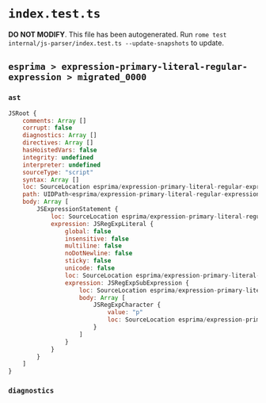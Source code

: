 # `index.test.ts`

**DO NOT MODIFY**. This file has been autogenerated. Run `rome test internal/js-parser/index.test.ts --update-snapshots` to update.

## `esprima > expression-primary-literal-regular-expression > migrated_0000`

### `ast`

```javascript
JSRoot {
	comments: Array []
	corrupt: false
	diagnostics: Array []
	directives: Array []
	hasHoistedVars: false
	integrity: undefined
	interpreter: undefined
	sourceType: "script"
	syntax: Array []
	loc: SourceLocation esprima/expression-primary-literal-regular-expression/migrated_0000/input.js 1:0-1:4
	path: UIDPath<esprima/expression-primary-literal-regular-expression/migrated_0000/input.js>
	body: Array [
		JSExpressionStatement {
			loc: SourceLocation esprima/expression-primary-literal-regular-expression/migrated_0000/input.js 1:0-1:4
			expression: JSRegExpLiteral {
				global: false
				insensitive: false
				multiline: false
				noDotNewline: false
				sticky: false
				unicode: false
				loc: SourceLocation esprima/expression-primary-literal-regular-expression/migrated_0000/input.js 1:0-1:3
				expression: JSRegExpSubExpression {
					loc: SourceLocation esprima/expression-primary-literal-regular-expression/migrated_0000/input.js 1:1-1:2
					body: Array [
						JSRegExpCharacter {
							value: "p"
							loc: SourceLocation esprima/expression-primary-literal-regular-expression/migrated_0000/input.js 1:1-1:2
						}
					]
				}
			}
		}
	]
}
```

### `diagnostics`

```

```

